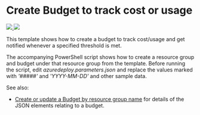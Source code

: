# Create Budget to track cost or usage

<a href="https://portal.azure.com/#create/Microsoft.Template/uri/https%3A%2F%2Fraw.githubusercontent.com%2FAzure%2Fazure-quickstart-templates%2Fmaster%2F2create-budget%2Fazuredeploy.json" target="_blank">
    <img src="http://azuredeploy.net/deploybutton.png"/>
</a>
<a href="http://armviz.io/#/?load=https%3A%2F%2Fraw.githubusercontent.com%2FAzure%2Fazure-quickstart-templates%2Fmaster%2Fcreate-budget%2Fazuredeploy.json" target="_blank">
    <img src="http://armviz.io/visualizebutton.png"/>
</a>

This template shows how to create a budget to track cost/usage and get notified whenever a specified threshold is met.

The accompanying PowerShell script shows how to create a resource group and budget under that resource group from the template. Before running the script, edit *azuredeploy.parameters.json* and replace the values marked with *'#####'* and *'YYYY-MM-DD'* and other sample data.


See also:

- <a href="https://docs.microsoft.com/en-us/rest/api/consumption/budgets/createorupdatebyresourcegroupname">Create or update a Budget by resource group name</a> for details of the JSON elements relating to a budget.

